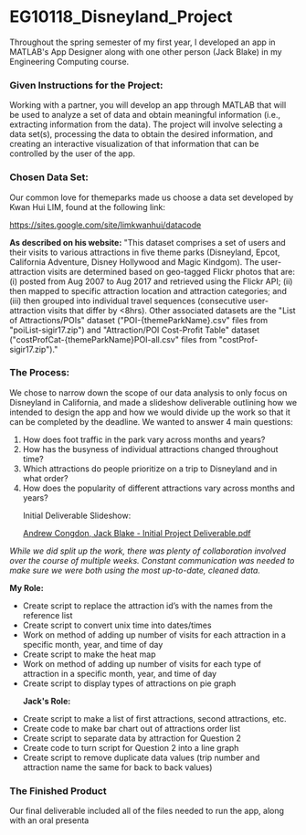 # EG10118_Disneyland_Project
Throughout the spring semester of my first year, I developed an app in MATLAB's App Designer along with one other person (Jack Blake) in my Engineering Computing course.

### Given Instructions for the Project:
Working with a partner, you will develop an app through MATLAB that will be used to analyze a
set of data and obtain meaningful information (i.e., extracting information from the data). The
project will involve selecting a data set(s), processing the data to obtain the desired
information, and creating an interactive visualization of that information that can be controlled
by the user of the app.

### Chosen Data Set:
Our common love for themeparks made us choose a data set developed by Kwan Hui LIM, found at the following link:<p>
https://sites.google.com/site/limkwanhui/datacode<p>
**As described on his website:** "This dataset comprises a set of users and their visits to various attractions in five theme parks (Disneyland, Epcot, California Adventure, Disney Hollywood and Magic Kindgom). The user-attraction visits are determined based on geo-tagged Flickr photos that are: (i) posted from Aug 2007 to Aug 2017 and retrieved using the Flickr API; (ii) then mapped to specific attraction location and attraction categories; and (iii) then grouped into individual travel sequences (consecutive user-attraction visits that differ by <8hrs). Other associated datasets are the "List of Attractions/POIs" dataset ("POI-{themeParkName}.csv" files from "poiList-sigir17.zip") and "Attraction/POI Cost-Profit Table" dataset ("costProfCat-{themeParkName}POI-all.csv" files from "costProf-sigir17.zip")."
### The Process:
We chose to narrow down the scope of our data analysis to only focus on Disneyland in California, and made a slideshow deliverable outlining how we intended to design the app and how we would divide up the work so that it can be completed by the deadline. We wanted to answer 4 main questions:<p>
1. How does foot traffic in the park vary across months and years?
2. How has the busyness of individual attractions changed throughout time?
3. Which attractions do people prioritize on a trip to Disneyland and in what order?
4. How does the popularity of different attractions vary across months and years?<p>
Initial Deliverable Slideshow:<p>
 [Andrew Congdon, Jack Blake - Initial Project Deliverable.pdf](https://github.com/Gloworm72/EG10118_Disneyland_Project/files/11547786/Andrew.Congdon.Jack.Blake.-.Initial.Project.Deliverable.pdf)

*While we did split up the work, there was plenty of collaboration involved over the course of multiple weeks. Constant communication was needed to make sure we were both using the most up-to-date, cleaned data.*<p>
**My Role:**
* Create script to replace the attraction id’s with the names from the reference list
* Create script to convert unix time into dates/times
* Work on method of adding up number of visits for each attraction in a specific month, year, and time of day
* Create script to make the heat map
* Work on method of adding up number of visits for each type of attraction in a specific month, year, and time of day
* Create script to display types of attractions on pie graph<p>
**Jack's Role:**
* Create script to make a list of first attractions, second attractions, etc.
* Create code to make bar chart out of attractions order list
* Create script to separate data by attraction for Question 2
* Create code to turn script for Question 2 into a line graph
* Create script to remove duplicate data values (trip number and attraction name the same for back to back values)
### The Finished Product
Our final deliverable included all of the files needed to run the app, along with an oral presenta
